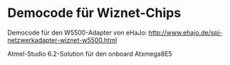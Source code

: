 Democode für Wiznet-Chips
===============

Democode für den W5500-Adapter von eHaJo:
http://www.ehajo.de/spi-netzwerkadapter-wiznet-w5500.html

Atmel-Studio 6.2-Solution für den onboard Atxmega8E5
